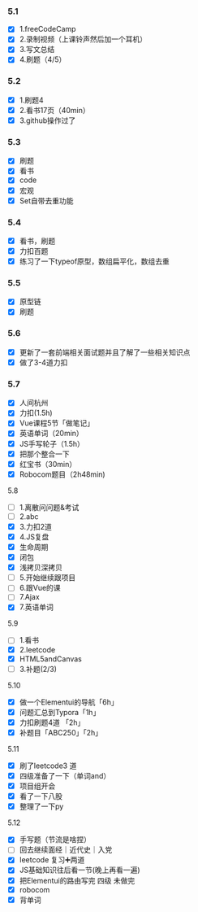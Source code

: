 ### 5.1

- [x] 1.freeCodeCamp
- [x] 2.录制视频（上课铃声然后加一个耳机）
- [x] 3.写文总结
- [x] 4.刷题（4/5）

### 5.2

- [x] 1.刷题4
- [x] 2.看书17页（40min）
- [x] 3.github操作过了

### 5.3

- [x] 刷题
- [x] 看书
- [x] code
- [x] 宏观
- [x] Set自带去重功能

### 5.4

- [x] 看书，刷题
- [x] 力扣百题
- [x] 练习了一下typeof原型，数组扁平化，数组去重

### 5.5

- [x] 原型链
- [x] 刷题

### 5.6
- [x] 更新了一套前端相关面试题并且了解了一些相关知识点
- [x] 做了3-4道力扣

### 5.7

- [x] 人间杭州
- [x] 力扣(1.5h)
- [x] Vue课程5节「做笔记」
- [x] 英语单词（20min）
- [x] JS手写轮子（1.5h）
- [x] 把那个整合一下
- [x] 红宝书（30min）
- [x] Robocom题目（2h48min)

5.8

- [ ] 1.离散问问题&考试
- [ ] 2.abc
- [x] 3.力扣2道
- [x] 4.JS复盘
- [x] 生命周期
- [x] 闭包
- [x] 浅拷贝深拷贝
- [ ] 5.开始继续跟项目
- [ ] 6.跟Vue的课
- [ ] 7.Ajax
- [x] 7.英语单词

5.9

- [ ] 1.看书
- [x] 2.leetcode
- [x] HTML5andCanvas
- [ ] 3.补题(2/3)

5.10

- [x] 做一个Elementui的导航「6h」
- [x] 问题汇总到Typora「1h」
- [x] 力扣刷题4道 「2h」
- [x] 补题目「ABC250」「2h」 

5.11
- [x] 刷了leetcode3 道
- [x] 四级准备了一下（单词and）
- [x] 项目组开会
- [x] 看了一下八股
- [x] 整理了一下py 

5.12

- [x] 手写题（节流是啥捏）
- [ ] 回去继续面经｜近代史｜入党
- [x] leetcode 复习➕两道
- [x] JS基础知识往后看一节(晚上再看一遍)
- [x] 把Elementui的路由写完
四级	未做完
- [x] robocom
- [x] 背单词
